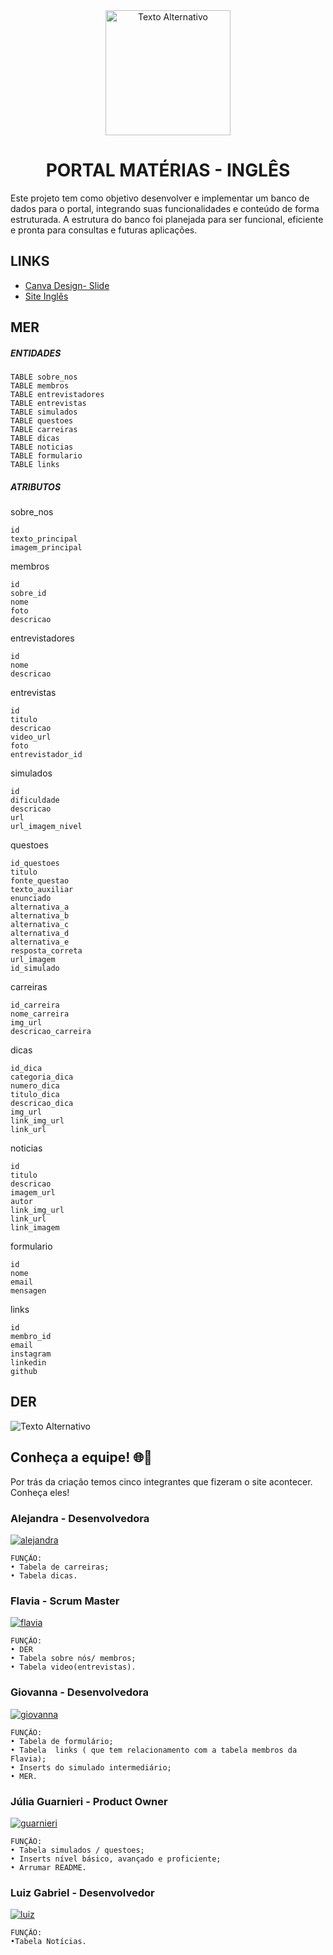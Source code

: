 <div align="center">
  <img src="https://upload.wikimedia.org/wikipedia/commons/8/8c/SENAI_S%C3%A3o_Paulo_logo.png" alt="Texto Alternativo" width="200">
</div>

<h1 align="center"> PORTAL MATÉRIAS - INGLÊS </h1>

Este projeto tem como objetivo desenvolver e implementar um banco de dados para o portal, integrando suas funcionalidades e conteúdo de forma estruturada. A estrutura do banco foi planejada para ser funcional, eficiente e pronta para consultas e futuras aplicações.

## LINKS
  <ul>
    <li><a href="https://www.canva.com/design/DAGXm_HE0gs/tM9J_H3gmbgxlceWwRf9RQ/edit?utm_content=DAGXm_HE0gs&utm_campaign=designshare&utm_medium=link2&utm_source=sharebutton" target="_blank">Canva Design- Slide</a></li>
    <li><a href="https://site-ingles-theta.vercel.app/" target="_blank">Site Inglês</a></li>
  </ul>
</div>


## MER
##### ENTIDADES
```
TABLE sobre_nos
TABLE membros
TABLE entrevistadores
TABLE entrevistas
TABLE simulados
TABLE questoes
TABLE carreiras
TABLE dicas
TABLE noticias
TABLE formulario
TABLE links
```
##### ATRIBUTOS
sobre_nos
```
id
texto_principal 
imagem_principal
```
membros
```
id 
sobre_id
nome 
foto 
descricao 
```
entrevistadores
```
id 
nome 
descricao
```
entrevistas
```
id
titulo
descricao
video_url
foto
entrevistador_id
```
simulados
```
id
dificuldade
descricao
url
url_imagem_nivel
```
questoes
```
id_questoes
titulo
fonte_questao
texto_auxiliar
enunciado
alternativa_a
alternativa_b
alternativa_c
alternativa_d
alternativa_e
resposta_correta
url_imagem
id_simulado
```
carreiras
```
id_carreira
nome_carreira
img_url
descricao_carreira
```
dicas
```
id_dica
categoria_dica
numero_dica
titulo_dica
descricao_dica
img_url
link_img_url
link_url
```
noticias
```
id
titulo
descricao
imagem_url
autor
link_img_url
link_url
link_imagem
```
formulario
```
id
nome
email
mensagen
```
links
```
id
membro_id
email
instagram
linkedin
github

```
## DER
![Texto Alternativo](https://s11.aconvert.com/convert/p3r68-cdx67/ha0t3-3fgcu.jpg)

## Conheça a equipe! 🌐📌

Por trás da criação temos cinco integrantes que fizeram o site acontecer. Conheça eles!
 ### Alejandra - Desenvolvedora
 <a href="https://ibb.co/YDMqFz5"><img src="https://i.ibb.co/YDMqFz5/alejandra.jpg" alt="alejandra" border="0"></a>
```
FUNÇÃO: 
• Tabela de carreiras;
• Tabela dicas.
```

### Flavia - Scrum Master
<a href="https://ibb.co/McyWxYw"><img src="https://i.ibb.co/McyWxYw/flavia.jpg" alt="flavia" border="0"></a>
```
FUNÇÃO: 
• DER
• Tabela sobre nós/ membros;
• Tabela video(entrevistas).

```
### Giovanna - Desenvolvedora
<a href="https://ibb.co/fXbjDmp"><img src="https://i.ibb.co/fXbjDmp/giovanna.jpg" alt="giovanna" border="0"></a>
```
FUNÇÃO: 
• Tabela de formulário;
• Tabela  links ( que tem relacionamento com a tabela membros da Flavia); 
• Inserts do simulado intermediário;
• MER.
```

### Júlia Guarnieri - Product Owner 
<a href="https://ibb.co/0CD1LyD"><img src="https://i.ibb.co/0CD1LyD/guarnieri.jpg" alt="guarnieri" border="0"></a>
```
FUNÇÃO: 
• Tabela simulados / questoes;
• Inserts nível básico, avançado e proficiente;
• Arrumar README.
```

### Luiz Gabriel - Desenvolvedor
<a href="https://ibb.co/5kC8xS0"><img src="https://i.ibb.co/5kC8xS0/luiz.jpg" alt="luiz" border="0"></a>

```
FUNÇÃO: 
•Tabela Notícias.
```


